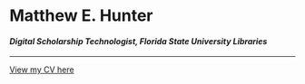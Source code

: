# Matthew E. Hunter


#### *Digital Scholarship Technologist, Florida State University Libraries*


________________

[View my CV here](https://mhunter52.github.io/cv)

